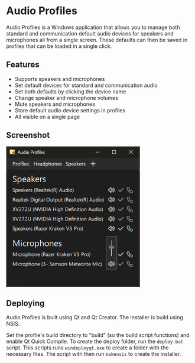 # Audio Profiles

Audio Profiles is a Windows application that allows you to manage both standard and communication default audio devices for speakers and microphones all from a single screen. These defaults can then be saved in profiles that can be loaded in a single click.

## Features

* Supports speakers and microphones
* Set default devices for standard and communication audio
* Set both defaults by clicking the device name
* Change speaker and microphone volumes
* Mute speakers and microphones
* Store default audio device settings in profiles
* All visible on a single page

## Screenshot

![The main page of Audio Profiles](images/screenshot.png)

## Deploying

Audio Profiles is built using Qt and Qt Creator. The installer is build using NSIS.

Set the profile's build directory to "build" (so the build script functions) and enable Qt Quick Compile. To create the deploy folder, run the `deploy.bat` script. This scripts runs `windeployqt.exe` to create a folder with the necessary files. The script with then run `makensis` to create the installer.
